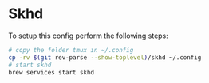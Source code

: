 # Skhd

To setup this config perform the following steps:

```bash
# copy the folder tmux in ~/.config
cp -rv $(git rev-parse --show-toplevel)/skhd ~/.config
# start skhd
brew services start skhd
```